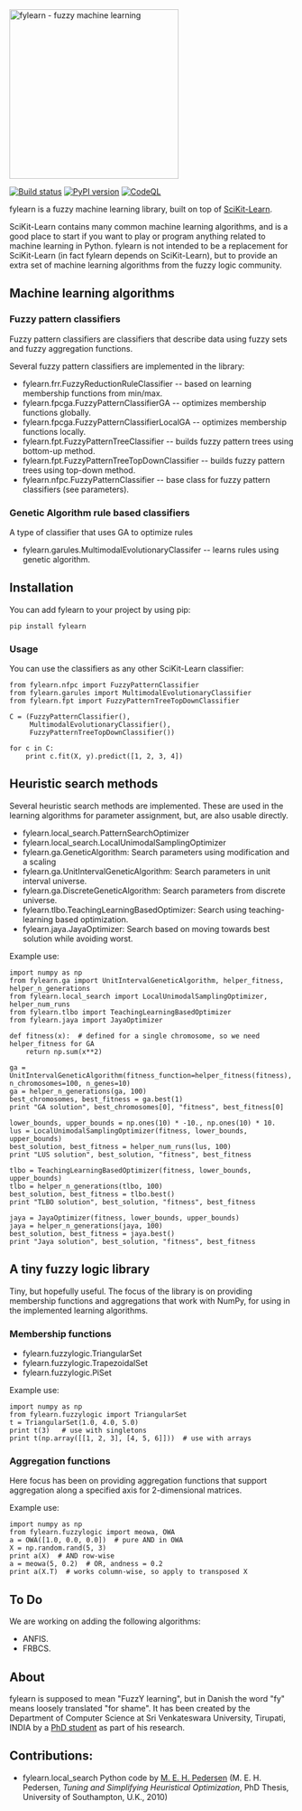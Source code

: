 
<img src="docs/img/fylearn.svg" alt="fylearn - fuzzy machine learning" width="300">

[![Build status](https://github.com/sorend/fylearn/actions/workflows/build.yml/badge.svg)](https://github.com/sorend/fylearn/actions/)
[![PyPI version](https://badge.fury.io/py/fylearn.svg)](https://badge.fury.io/py/fylearn)
[![CodeQL](https://github.com/sorend/fylearn/actions/workflows/codeql-analysis.yml/badge.svg)](https://github.com/sorend/fylearn/actions/workflows/codeql-analysis.yml)

fylearn is a fuzzy machine learning library, built on top of [SciKit-Learn](http://scikit-learn.org/).

SciKit-Learn contains many common machine learning algorithms, and is a good place to start if you want to play or program anything related to machine learning in Python. fylearn is not intended to be a replacement for SciKit-Learn (in fact fylearn depends on SciKit-Learn), but to provide an extra set of machine learning algorithms from the fuzzy logic community.

Machine learning algorithms
---------------------------

### Fuzzy pattern classifiers

Fuzzy pattern classifiers are classifiers that describe data using fuzzy sets and fuzzy aggregation functions.

Several fuzzy pattern classifiers are implemented in the library:
 - fylearn.frr.FuzzyReductionRuleClassifier -- based on learning membership functions from min/max.
 - fylearn.fpcga.FuzzyPatternClassifierGA -- optimizes membership functions globally.
 - fylearn.fpcga.FuzzyPatternClassifierLocalGA -- optimizes membership functions locally.
 - fylearn.fpt.FuzzyPatternTreeClassifier -- builds fuzzy pattern trees using bottom-up method.
 - fylearn.fpt.FuzzyPatternTreeTopDownClassifier -- builds fuzzy pattern trees using top-down method.
 - fylearn.nfpc.FuzzyPatternClassifier -- base class for fuzzy pattern classifiers (see parameters).

### Genetic Algorithm rule based classifiers

A type of classifier that uses GA to optimize rules

- fylearn.garules.MultimodalEvolutionaryClassifer -- learns rules using genetic algorithm.


Installation
------------

You can add fylearn to your project by using pip:

    pip install fylearn

### Usage

You can use the classifiers as any other SciKit-Learn classifier:

    from fylearn.nfpc import FuzzyPatternClassifier
    from fylearn.garules import MultimodalEvolutionaryClassifier
    from fylearn.fpt import FuzzyPatternTreeTopDownClassifier

    C = (FuzzyPatternClassifier(),
         MultimodalEvolutionaryClassifier(),
         FuzzyPatternTreeTopDownClassifier())

    for c in C:
        print c.fit(X, y).predict([1, 2, 3, 4])

Heuristic search methods
------------------------

Several heuristic search methods are implemented. These are used in the learning algorithms
for parameter assignment, but, are also usable directly.

 - fylearn.local_search.PatternSearchOptimizer
 - fylearn.local_search.LocalUnimodalSamplingOptimizer
 - fylearn.ga.GeneticAlgorithm: Search parameters using modification and a scaling
 - fylearn.ga.UnitIntervalGeneticAlgorithm: Search parameters in unit interval universe.
 - fylearn.ga.DiscreteGeneticAlgorithm: Search parameters from discrete universe.
 - fylearn.tlbo.TeachingLearningBasedOptimizer: Search using teaching-learning based optimization.
 - fylearn.jaya.JayaOptimizer: Search based on moving towards best solution while avoiding worst.

Example use:

    import numpy as np
    from fylearn.ga import UnitIntervalGeneticAlgorithm, helper_fitness, helper_n_generations
    from fylearn.local_search import LocalUnimodalSamplingOptimizer, helper_num_runs
    from fylearn.tlbo import TeachingLearningBasedOptimizer
    from fylearn.jaya import JayaOptimizer

    def fitness(x):  # defined for a single chromosome, so we need helper_fitness for GA
        return np.sum(x**2)

    ga = UnitIntervalGeneticAlgorithm(fitness_function=helper_fitness(fitness), n_chromosomes=100, n_genes=10)
    ga = helper_n_generations(ga, 100)
    best_chromosomes, best_fitness = ga.best(1)
    print "GA solution", best_chromosomes[0], "fitness", best_fitness[0]

    lower_bounds, upper_bounds = np.ones(10) * -10., np.ones(10) * 10.
    lus = LocalUnimodalSamplingOptimizer(fitness, lower_bounds, upper_bounds)
    best_solution, best_fitness = helper_num_runs(lus, 100)
    print "LUS solution", best_solution, "fitness", best_fitness

    tlbo = TeachingLearningBasedOptimizer(fitness, lower_bounds, upper_bounds)
    tlbo = helper_n_generations(tlbo, 100)
    best_solution, best_fitness = tlbo.best()
    print "TLBO solution", best_solution, "fitness", best_fitness

    jaya = JayaOptimizer(fitness, lower_bounds, upper_bounds)
    jaya = helper_n_generations(jaya, 100)
    best_solution, best_fitness = jaya.best()
    print "Jaya solution", best_solution, "fitness", best_fitness

A tiny fuzzy logic library
--------------------------

Tiny, but hopefully useful. The focus of the library is on providing membership functions and aggregations that work with NumPy, for using in the implemented learning algorithms.

### Membership functions

 - fylearn.fuzzylogic.TriangularSet
 - fylearn.fuzzylogic.TrapezoidalSet
 - fylearn.fuzzylogic.PiSet

Example use:

    import numpy as np
    from fylearn.fuzzylogic import TriangularSet
    t = TriangularSet(1.0, 4.0, 5.0)
    print t(3)   # use with singletons
    print t(np.array([[1, 2, 3], [4, 5, 6]]))  # use with arrays

### Aggregation functions

Here focus has been on providing aggregation functions that support aggregation along a specified axis for 2-dimensional matrices.

Example use:

    import numpy as np
    from fylearn.fuzzylogic import meowa, OWA
    a = OWA([1.0, 0.0, 0.0])  # pure AND in OWA
    X = np.random.rand(5, 3)
    print a(X)  # AND row-wise
    a = meowa(5, 0.2)  # OR, andness = 0.2
    print a(X.T)  # works column-wise, so apply to transposed X

To Do
-----

We are working on adding the following algorithms:

 - ANFIS.
 - FRBCS.

About
-----

fylearn is supposed to mean "FuzzY learning", but in Danish the word "fy" means loosely translated "for shame". It has been created by the Department of Computer Science at Sri Venkateswara University, Tirupati, INDIA by a [PhD student](http://www.cs.svu-ac.in/~sorend/) as part of his research.

Contributions:
--------------

 - fylearn.local_search Python code by [M. E. H. Pedersen](http://hvass-labs.org/) (M. E. H. Pedersen, *Tuning and Simplifying Heuristical Optimization*, PhD Thesis, University of Southampton, U.K., 2010)
